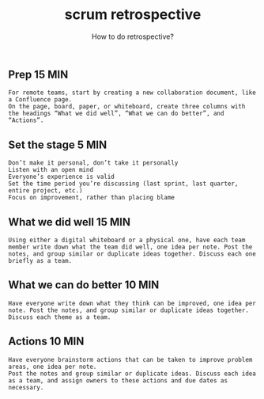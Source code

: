 ﻿---
layout: post
title: scrum retrospective
subtitle: How to do retrospective?
tags: [technology]
comments: true
---

## Prep 15 MIN
    For remote teams, start by creating a new collaboration document, like a Confluence page.
    On the page, board, paper, or whiteboard, create three columns with the headings “What we did well”, “What we can do better”, and “Actions”.

## Set the stage 5 MIN    
    Don’t make it personal, don’t take it personally
    Listen with an open mind
    Everyone’s experience is valid
    Set the time period you’re discussing (last sprint, last quarter, entire project, etc.)
    Focus on improvement, rather than placing blame

## What we did well 15 MIN
    Using either a digital whiteboard or a physical one, have each team member write down what the team did well, one idea per note. Post the notes, and group similar or duplicate ideas together. Discuss each one briefly as a team.

## What we can do better 10 MIN
    Have everyone write down what they think can be improved, one idea per note. Post the notes, and group similar or duplicate ideas together. Discuss each theme as a team.    

## Actions 10 MIN
    Have everyone brainstorm actions that can be taken to improve problem areas, one idea per note.
    Post the notes and group similar or duplicate ideas. Discuss each idea as a team, and assign owners to these actions and due dates as necessary.

